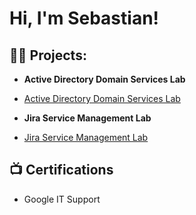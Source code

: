 <h1>Hi, I'm Sebastian! <br/> </h1>

<h2>👨‍💻 Projects:</h2>

 - <b>Active Directory Domain Services Lab </b>
  - [Active Directory Domain Services Lab](https://github.com/preciadotech/ActiveDirectoryLab/tree/main)

 - <b>Jira Service Management Lab </b>
  - [Jira Service Management Lab](https://github.com/preciadotech/Jira)

<h2>📺 Certifications</h2>

- Google IT Support



<!--
**joshmadakor1/joshmadakor1** is a ✨ _special_ ✨ repository because its `README.md` (this file) appears on your GitHub profile.

Here are some ideas to get you started:

- 🔭 I’m currently working on ...
- 🌱 I’m currently learning ...
- 👯 I’m looking to collaborate on ...
- 🤔 I’m looking for help with ...
- 💬 Ask me about ...
- 📫 How to reach me: ...
- 😄 Pronouns: ...
- ⚡ Fun fact: ...
-->
